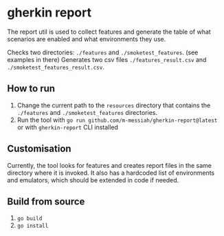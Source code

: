 # gherkin report

The report util is used to collect features and generate the table of what scenarios are enabled and what environments they use.

Checks two directories: `./features` and `./smoketest_features`. (see examples in there)
Generates two csv files `./features_result.csv` and `./smoketest_features_result.csv`.

## How to run

1. Change the current path to the `resources` directory that contains the `./features` and `./smoketest_features` directories.
2. Run the tool with `go run github.com/m-messiah/gherkin-report@latest` or with `gherkin-report` CLI installed

## Customisation

Currently, the tool looks for features and creates report files in the same directory where it is invoked.
It also has a hardcoded list of environments and emulators, which should be extended in code if needed.

## Build from source

1. `go build`
2. `go install`
